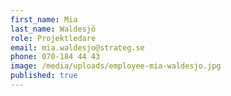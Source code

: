 ```yaml
---
first_name: Mia
last_name: Waldesjö
role: Projektledare
email: mia.waldesjo@strateg.se
phone: 070-184 44 43
image: /media/uploads/employee-mia-waldesjo.jpg
published: true
---
```

